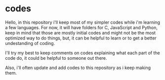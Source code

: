 # codes

Hello, in this repository i'll keep most of my simpler codes while i'm learning a few languages. 
For now, it will have folders for C, JavaScript and Python, keep in mind that those are mostly initial codes and might not be the most optimized way to do things, but, it can be helpful to learn or to get a better undestanding of coding.

I'll try my best to keep comments on codes explaining what each part of the code do, it could be helpful to someone out there.

Also, i'll often update and add codes to this repository as i keep making them.
